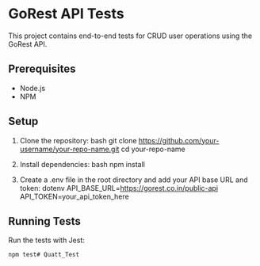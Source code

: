 # GoRest API Tests

This project contains end-to-end tests for CRUD user operations using the GoRest API.

## Prerequisites

- Node.js
- NPM

## Setup

1. Clone the repository:
    bash
    git clone https://github.com/your-username/your-repo-name.git
    cd your-repo-name
    

2. Install dependencies:
    bash
    npm install
    

3. Create a .env file in the root directory and add your API base URL and token:
    dotenv
    API_BASE_URL=https://gorest.co.in/public-api
    API_TOKEN=your_api_token_here
    

## Running Tests

Run the tests with Jest:
```bash
npm test# Quatt_Test
